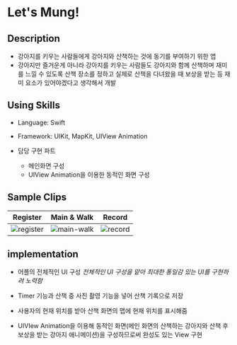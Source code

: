 # Let's Mung!





## Description

- 강아지를 키우는 사람들에게 강아지와 산책하는 것에 동기를 부여하기 위한 앱
- 강아지만 즐거운게 아니라 강아지를 키우는 사람들도 강아지와 함께 산책하며 재미를 느낄 수 있도록 산책 장소를 정하고 실제로 산책을 다녀왔을 때 보상을 받는 등 재미 요소가 있어야겠다고 생각해서 개발

## Using Skills

- Language: Swift

- Framework: UIKit, MapKit, UIView Animation

- 담당 구현 파트
	- 메인화면 구성
	- UIView Animation을 이용한 동적인 화면 구성



## Sample Clips

| Register                                                     | Main & Walk                                                  | Record                                                       |
| ------------------------------------------------------------ | ------------------------------------------------------------ | ------------------------------------------------------------ |
| ![register](https://user-images.githubusercontent.com/57229970/81262546-022a7180-9079-11ea-91fa-77f1de762293.gif) | ![main-walk](https://user-images.githubusercontent.com/57229970/81264037-b88f5600-907b-11ea-8365-1a92bb96c19f.gif) | ![record](https://user-images.githubusercontent.com/57229970/81263903-7e25b900-907b-11ea-8b54-054ed6093dec.gif) |



## implementation
- 어플의 전체적인 UI 구성
	*전체적인 UI 구성을 맡아 최대한 통일감 있는 UI를 구현하려 노력함*

-  Timer 기능과 산책 중 사진 촬영 기능을 넣어 산책 기록으로 저장

-  사용자의 현재 위치를 받아 산책 화면의 맵에 현재 위치를 표시해줌

- UIVIew Animation을 이용해 동적인 화면(메인 화면의 산책하는 강아지와 산책 후 보상을 받는 강아지 애니메이션)을 구성하므로써 완성도 있는 View 구현

  
  
  
  
  















